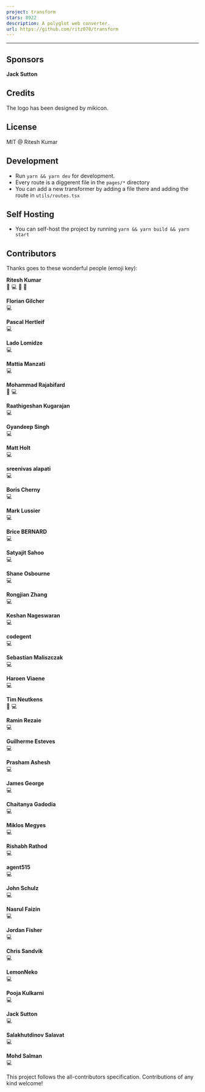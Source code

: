 ```yaml
---
project: transform
stars: 8922
description: A polyglot web converter.
url: https://github.com/ritz078/transform
---
```


* * *

Sponsors
--------

  
**Jack Sutton**

Credits
-------

The logo has been designed by mikicon.

License
-------

MIT @ Ritesh Kumar

Development
-----------

-   Run `yarn && yarn dev` for development.
-   Every route is a diggerent file in the `pages/*` directory
-   You can add a new transformer by adding a file there and adding the route in `utils/routes.tsx`

Self Hosting
------------

-   You can self-host the project by running `yarn && yarn build && yarn start`

Contributors
------------

Thanks goes to these wonderful people (emoji key):

  
**Ritesh Kumar**  
📖 💻 🤔 👀

  
**Florian Gilcher**  
💻

  
**Pascal Hertleif**  
💻

  
**Lado Lomidze**  
💻

  
**Mattia Manzati**  
💻

  
**Mohammad Rajabifard**  
🤔 💻

  
**Raathigeshan Kugarajan**  
💻

  
**Gyandeep Singh**  
💻

  
**Matt Holt**  
💻

  
**sreenivas alapati**  
💻

  
**Boris Cherny**  
💻

  
**Mark Lussier**  
💻

  
**Brice BERNARD**  
💻

  
**Satyajit Sahoo**  
💻

  
**Shane Osbourne**  
💻

  
**Rongjian Zhang**  
💻

  
**Keshan Nageswaran**  
💻

  
**codegent**  
💻

  
**Sebastian Maliszczak**  
💻

  
**Haroen Viaene**  
💻

  
**Tim Neutkens**  
🔌 💻

  
**Ramin Rezaie**  
💻

  
**Guilherme Esteves**  
💻

  
**Prasham Ashesh**  
💻

  
**James George**  
💻

  
**Chaitanya Gadodia**  
💻

  
**Miklos Megyes**  
💻

  
**Rishabh Rathod**  
💻

  
**agent515**  
💻

  
**John Schulz**  
💻

  
**Nasrul Faizin**  
💻

  
**Jordan Fisher**  
💻

  
**Chris Sandvik**  
💻

  
**LemonNeko**  
💻

  
**Pooja Kulkarni**  
💻

  
**Jack Sutton**  
💻

  
**Salakhutdinov Salavat**  
💻

  
**Mohd Salman**  
💻

This project follows the all-contributors specification. Contributions of any kind welcome!
